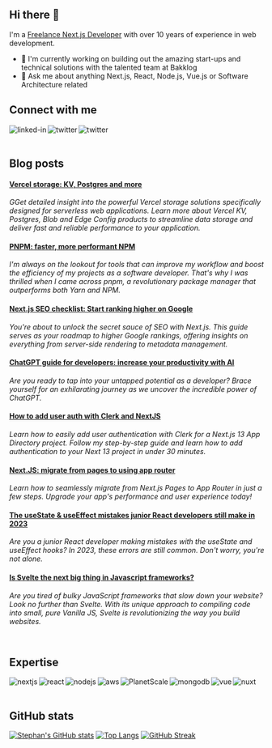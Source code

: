 ## Hi there 👋

I'm a [Freelance Next.js Developer](https://www.moerman.tech/) with over 10 years of experience in web development.

- 🔭 I'm currently working on building out the amazing start-ups and technical solutions with the talented team at Bakklog
- 💬 Ask me about anything Next.js, React, Node.js, Vue.js or Software Architecture related
  <br>

## Connect with me

[<img align="left" alt="linked-in" src="https://img.shields.io/badge/linkedin-%230077B5.svg?&style=for-the-badge&logo=linkedin&logoColor=white" />](https://www.linkedin.com/in/stephan-moerman/)
[<img align="left" alt="twitter" src="https://img.shields.io/badge/twitter-%231DA1F2.svg?&style=for-the-badge&logo=twitter&logoColor=white" />](https://twitter.com/stmoerman)
[<img align="left" alt="twitter" src="https://img.shields.io/badge/instagram-E4405F.svg?&style=for-the-badge&logo=instagram&logoColor=white" />](https://instagram.com/stephan.moerman)
<br>
<br>

## Blog posts

<!--START_SECTION:feed-->
#### [Vercel storage: KV, Postgres and more](https:&#x2F;&#x2F;www.moerman.tech&#x2F;blog&#x2F;vercel-storage-the-complete-guide-in-2023) 
*GGet detailed insight into the powerful Vercel storage solutions specifically designed for serverless web applications. Learn more about Vercel KV, Postgres, Blob and Edge Config products to streamline data storage and deliver fast and reliable performance to your application.*
#### [PNPM: faster, more performant NPM](https:&#x2F;&#x2F;www.moerman.tech&#x2F;blog&#x2F;pnpm-faster-more-performant-npm) 
*I&#39;m always on the lookout for tools that can improve my workflow and boost the efficiency of my projects as a software developer. That&#39;s why I was thrilled when I came across pnpm, a revolutionary package manager that outperforms both Yarn and NPM.*
#### [Next.js SEO checklist: Start ranking higher on Google](https:&#x2F;&#x2F;www.moerman.tech&#x2F;blog&#x2F;nextjs-seo-checklist-start-ranking-higher-on-google) 
*You&#39;re about to unlock the secret sauce of SEO with Next.js. This guide serves as your roadmap to higher Google rankings, offering insights on everything from server-side rendering to metadata management.*
#### [ChatGPT guide for developers: increase your productivity with AI](https:&#x2F;&#x2F;www.moerman.tech&#x2F;blog&#x2F;a-developers-manual-to-chatgpt) 
*Are you ready to tap into your untapped potential as a developer? Brace yourself for an exhilarating journey as we uncover the incredible power of ChatGPT.*
#### [How to add user auth with Clerk and NextJS](https:&#x2F;&#x2F;www.moerman.tech&#x2F;blog&#x2F;how-to-add-user-auth-with-clerk-and-nextjs) 
*Learn how to easily add user authentication with Clerk for a Next.js 13 App Directory project. Follow my step-by-step guide and learn how to add authentication to your Next 13 project in under 30 minutes.*
#### [Next.JS: migrate from pages to using app router](https:&#x2F;&#x2F;www.moerman.tech&#x2F;blog&#x2F;nextjs-migrate-from-pages-to-app-router) 
*Learn how to seamlessly migrate from Next.js Pages to App Router in just a few steps. Upgrade your app&#39;s performance and user experience today!*
#### [The useState &amp; useEffect mistakes junior React developers still make in 2023](https:&#x2F;&#x2F;www.moerman.tech&#x2F;blog&#x2F;usestate-and-useeffect-mistakes-junior-react-developers-still-make-in-2023) 
*Are you a junior React developer making mistakes with the useState and useEffect hooks? In 2023, these errors are still common. Don&#39;t worry, you&#39;re not alone.*
#### [Is Svelte the next big thing in Javascript frameworks?](https:&#x2F;&#x2F;www.moerman.tech&#x2F;blog&#x2F;is-svelte-the-next-big-thing-in-javascript-frameworks) 
*Are you tired of bulky JavaScript frameworks that slow down your website? Look no further than Svelte.  With its unique approach to compiling code into small, pure Vanilla JS, Svelte is revolutionizing the way you build websites.*
<!--END_SECTION:feed-->
<br>

## Expertise

<img align="left" alt="nextjs" src="https://img.shields.io/badge/next.js-000000?style=for-the-badge&logo=nextdotjs&logoColor=white" />
<img align="left" alt="react" src="https://img.shields.io/badge/react-%2320232a.svg?style=for-the-badge&logo=react&logoColor=%2361DAFB" />
<img align="left" alt="nodejs" src="https://img.shields.io/badge/node.js%20-%2343853D.svg?&style=for-the-badge&logo=node.js&logoColor=white" />
<img align="left" alt="aws" src="https://img.shields.io/badge/%20AWS-%23232F3E?logo=amazon-aws&logoColor=white&style=for-the-badge" />
<img align="left" alt="PlanetScale" src="https://img.shields.io/badge/planetscale-%23000000.svg?style=for-the-badge&logo=planetscale&logoColor=white" />
<img align="left" alt="mongodb" src="https://img.shields.io/badge/mongodb-%23316192.svg?&style=for-the-badge&logo=mongodb&logoColor=white" />
<img align="left" alt="vue" src="https://img.shields.io/badge/vue%20-%2320232a.svg?&style=for-the-badge&logo=vue&logoColor=%2361DAFB" />
<img align="left" alt="nuxt" src="https://img.shields.io/badge/nuxt.js%20-%2320232a.svg?&style=for-the-badge&logo=nuxt&logoColor=%2361DAFB" />
<br>
<br>

## GitHub stats

[![Stephan's GitHub stats](https://github-readme-stats-chi-one-90.vercel.app/api?username=stmoerman&show_icons=true&hide_title=true&theme=radical)](https://github.com/stmoerman/github-readme-stats)
[![Top Langs](https://github-readme-stats.vercel.app/api/top-langs/?username=stmoerman&layout=compact&theme=radical)](https://github.com/stmoerman/github-readme-stats)
[![GitHub Streak](https://streak-stats.demolab.com?user=stmoerman&theme=radical)](https://git.io/streak-stats)
